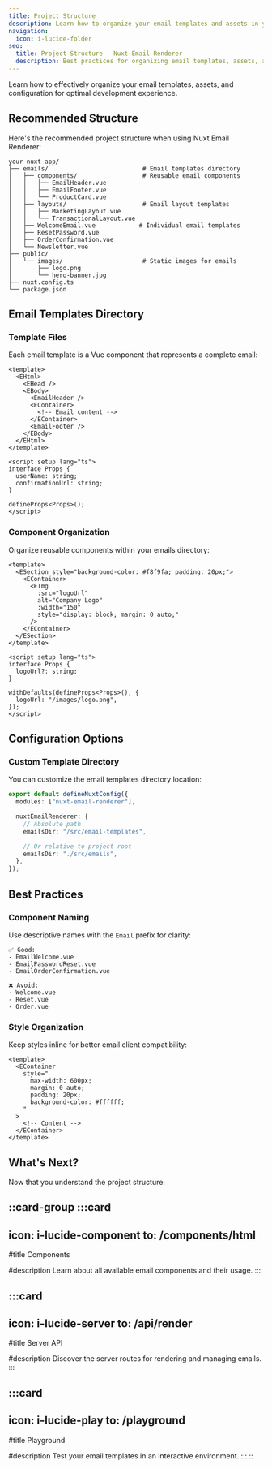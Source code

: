 ```yaml
---
title: Project Structure
description: Learn how to organize your email templates and assets in your project.
navigation:
  icon: i-lucide-folder
seo:
  title: Project Structure - Nuxt Email Renderer
  description: Best practices for organizing email templates, assets, and configuration in your Nuxt.js project.
---
```


Learn how to effectively organize your email templates, assets, and configuration for optimal development experience.

## Recommended Structure

Here's the recommended project structure when using Nuxt Email Renderer:

```
your-nuxt-app/
├── emails/                          # Email templates directory
│   ├── components/                  # Reusable email components
│   │   ├── EmailHeader.vue
│   │   ├── EmailFooter.vue
│   │   └── ProductCard.vue
│   ├── layouts/                     # Email layout templates
│   │   ├── MarketingLayout.vue
│   │   └── TransactionalLayout.vue
│   ├── WelcomeEmail.vue            # Individual email templates
│   ├── ResetPassword.vue
│   ├── OrderConfirmation.vue
│   └── Newsletter.vue
├── public/
│   └── images/                      # Static images for emails
│       ├── logo.png
│       └── hero-banner.jpg
├── nuxt.config.ts
└── package.json
```

## Email Templates Directory

### Template Files

Each email template is a Vue component that represents a complete email:

```vue [emails/WelcomeEmail.vue]
<template>
  <EHtml>
    <EHead />
    <EBody>
      <EmailHeader />
      <EContainer>
        <!-- Email content -->
      </EContainer>
      <EmailFooter />
    </EBody>
  </EHtml>
</template>

<script setup lang="ts">
interface Props {
  userName: string;
  confirmationUrl: string;
}

defineProps<Props>();
</script>
```

### Component Organization

Organize reusable components within your emails directory:

```vue [emails/components/EmailHeader.vue]
<template>
  <ESection style="background-color: #f8f9fa; padding: 20px;">
    <EContainer>
      <EImg
        :src="logoUrl"
        alt="Company Logo"
        :width="150"
        style="display: block; margin: 0 auto;"
      />
    </EContainer>
  </ESection>
</template>

<script setup lang="ts">
interface Props {
  logoUrl?: string;
}

withDefaults(defineProps<Props>(), {
  logoUrl: "/images/logo.png",
});
</script>
```

## Configuration Options

### Custom Template Directory

You can customize the email templates directory location:

```ts [nuxt.config.ts]
export default defineNuxtConfig({
  modules: ["nuxt-email-renderer"],

  nuxtEmailRenderer: {
    // Absolute path
    emailsDir: "/src/email-templates",

    // Or relative to project root
    emailsDir: "./src/emails",
  },
});
```

## Best Practices

### Component Naming

Use descriptive names with the `Email` prefix for clarity:

```
✅ Good:
- EmailWelcome.vue
- EmailPasswordReset.vue
- EmailOrderConfirmation.vue

❌ Avoid:
- Welcome.vue
- Reset.vue
- Order.vue
```

### Style Organization

Keep styles inline for better email client compatibility:

```vue
<template>
  <EContainer
    style="
      max-width: 600px;
      margin: 0 auto;
      padding: 20px;
      background-color: #ffffff;
    "
  >
    <!-- Content -->
  </EContainer>
</template>
```

## What's Next?

Now that you understand the project structure:

::card-group
:::card
---
icon: i-lucide-component
to: /components/html
---

#title
Components

#description
Learn about all available email components and their usage.
:::

:::card
---
icon: i-lucide-server
to: /api/render
---

#title
Server API

#description
Discover the server routes for rendering and managing emails.
:::

:::card
---
icon: i-lucide-play
to: /playground
---

#title
Playground

#description
Test your email templates in an interactive environment.
:::
::
